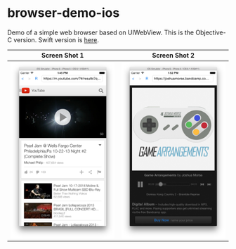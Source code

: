 # browser-demo-ios
Demo of a simple web browser based on UIWebView.  This is the Objective-C version.  Swift version is [here](https://github.com/bryanwagner/browser-demo-ios-swift).

Screen Shot 1                 | Screen Shot 2
:----------------------------:|:-------------------------------:
![](screen-shot.png)          |  ![](screen-shot-2.png)
